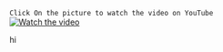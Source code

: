 

`Click On the picture to watch the video on YouTube` <br>
[![Watch the video](https://img.youtube.com/vi/798MD13hbgA/0.jpg)](https://www.youtube.com/watch?v=798MD13hbgA)

hi



